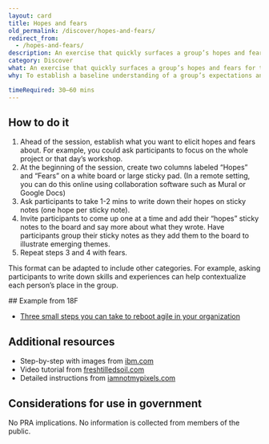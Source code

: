 ```yaml
---
layout: card
title: Hopes and fears
old_permalink: /discover/hopes-and-fears/
redirect_from:
  - /hopes-and-fears/
description: An exercise that quickly surfaces a group’s hopes and fears for the future
category: Discover
what: An exercise that quickly surfaces a group’s hopes and fears for the future
why: To establish a baseline understanding of a group’s expectations and concerns about a project and to give each person an opportunity to voice their perspective

timeRequired: 30–60 mins
---
```


## How to do it

  1. Ahead of the session, establish what you want to elicit hopes and fears about. For example, you could ask participants to focus on the whole project or that day’s workshop.
  2. At the beginning of the session, create two columns labeled “Hopes” and “Fears” on a white board or large sticky pad.
(In a remote setting, you can do this online using collaboration software such as Mural or Google Docs)
  3. Ask participants to take 1-2 mins to write down their hopes on sticky notes (one hope per sticky note).
  4. Invite participants to come up one at a time and add their “hopes” sticky notes to the board and say more about what they wrote. Have participants group their sticky notes as they add them to the board to illustrate emerging themes.
  5. Repeat steps 3 and 4 with fears.

This format can be adapted to include other categories. For example, asking participants to write down skills and experiences can help contextualize each person’s place in the group.

<section class="method--section method--section--18f-example" markdown="1" >
## Example from 18F

- <a href="https://18f.gsa.gov/2016/10/25/three-small-steps-you-can-take-to-reboot-agile-in-your-organization/" class="usa-link">Three small steps you can take to reboot agile in your organization</a>

</section>

<section class="method--section method--section--additional-resources" markdown="1">

## Additional resources

- Step-by-step with images from <a href="https://www.ibm.com/design/thinking/page/toolkit/activity/hopes-and-fears" class="usa-link">ibm.com</a>
- Video tutorial from <a href="https://www.freshtilledsoil.com/design-sprint-shorts-episode-6-hopes-and-fears/" class="usa-link">freshtilledsoil.com</a>
- Detailed instructions from <a href="https://www.iamnotmypixels.com/design-sprints-hopes-and-fears/" class="usa-link">iamnotmypixels.com</a>

</section>

<section class="method--section method--section--government-considerations" markdown="1" >

## Considerations for use in government

No PRA implications. No information is collected from members of the public.
</section>
